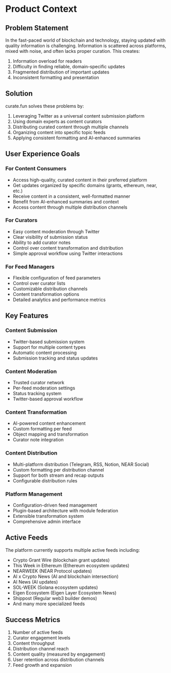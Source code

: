 # Product Context

## Problem Statement

In the fast-paced world of blockchain and technology, staying updated with quality information is challenging. Information is scattered across platforms, mixed with noise, and often lacks proper curation. This creates:

1. Information overload for readers
2. Difficulty in finding reliable, domain-specific updates
3. Fragmented distribution of important updates
4. Inconsistent formatting and presentation

## Solution

curate.fun solves these problems by:

1. Leveraging Twitter as a universal content submission platform
2. Using domain experts as content curators
3. Distributing curated content through multiple channels
4. Organizing content into specific topic feeds
5. Applying consistent formatting and AI-enhanced summaries

## User Experience Goals

### For Content Consumers

- Access high-quality, curated content in their preferred platform
- Get updates organized by specific domains (grants, ethereum, near, etc.)
- Receive content in a consistent, well-formatted manner
- Benefit from AI-enhanced summaries and context
- Access content through multiple distribution channels

### For Curators

- Easy content moderation through Twitter
- Clear visibility of submission status
- Ability to add curator notes
- Control over content transformation and distribution
- Simple approval workflow using Twitter interactions

### For Feed Managers

- Flexible configuration of feed parameters
- Control over curator lists
- Customizable distribution channels
- Content transformation options
- Detailed analytics and performance metrics

## Key Features

### Content Submission

- Twitter-based submission system
- Support for multiple content types
- Automatic content processing
- Submission tracking and status updates

### Content Moderation

- Trusted curator network
- Per-feed moderation settings
- Status tracking system
- Twitter-based approval workflow

### Content Transformation

- AI-powered content enhancement
- Custom formatting per feed
- Object mapping and transformation
- Curator note integration

### Content Distribution

- Multi-platform distribution (Telegram, RSS, Notion, NEAR Social)
- Custom formatting per distribution channel
- Support for both stream and recap outputs
- Configurable distribution rules

### Platform Management

- Configuration-driven feed management
- Plugin-based architecture with module federation
- Extensible transformation system
- Comprehensive admin interface

## Active Feeds

The platform currently supports multiple active feeds including:

- Crypto Grant Wire (blockchain grant updates)
- This Week in Ethereum (Ethereum ecosystem updates)
- NEARWEEK (NEAR Protocol updates)
- AI x Crypto News (AI and blockchain intersection)
- AI News (AI updates)
- SOL-WEEK (Solana ecosystem updates)
- Eigen Ecosystem (Eigen Layer Ecosystem News)
- Shippost (Regular web3 builder demos)
- And many more specialized feeds

## Success Metrics

1. Number of active feeds
2. Curator engagement levels
3. Content throughput
4. Distribution channel reach
5. Content quality (measured by engagement)
6. User retention across distribution channels
7. Feed growth and expansion
